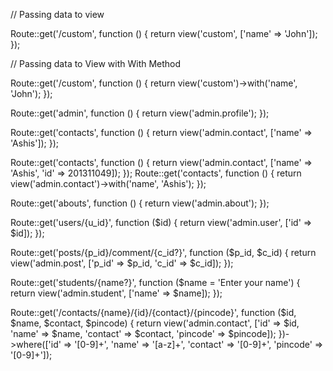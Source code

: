 // Passing data to view

Route::get('/custom', function () {
    return view('custom', ['name' => 'John']);
});

// Passing data to View with With Method

Route::get('/custom', function () {
    return view('custom')->with('name', 'John');
});

Route::get('admin', function () {
    return view('admin.profile');
});

Route::get('contacts', function () {
    return view('admin.contact', ['name' => 'Ashis']);
});

Route::get('contacts', function () {
    return view('admin.contact', ['name' => 'Ashis', 'id' => 201311049]);
});
 Route::get('contacts', function () {
    return view('admin.contact')->with('name', 'Ashis');
});


Route::get('abouts', function () {
    return view('admin.about');
});

Route::get('users/{u_id}', function ($id) {
    return view('admin.user', ['id' => $id]);
});

Route::get('posts/{p_id}/comment/{c_id?}', function ($p_id, $c_id) {
    return view('admin.post', ['p_id' => $p_id, 'c_id' => $c_id]);
});

Route::get('students/{name?}', function ($name = 'Enter your name') {     
    return view('admin.student', ['name' => $name]);
 });

Route::get('/contacts/{name}/{id}/{contact}/{pincode}', function ($id, $name, $contact, $pincode) {
    return view('admin.contact', ['id' => $id, 'name' => $name, 'contact' => $contact, 'pincode' => $pincode]);
})->where(['id' => '[0-9]+', 'name' => '[a-z]+', 'contact' => '[0-9]+', 'pincode' => '[0-9]+']);
